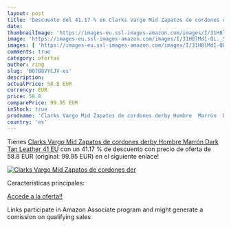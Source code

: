 ```yaml
---
layout: post
title: 'Descuento del 41.17 % en Clarks Vargo Mid Zapatos de cordones der'
date: 
thumbnailImage: 'https://images-eu.ssl-images-amazon.com/images/I/31H8lMd1-QL._SL200_.jpg'
image: 'https://images-eu.ssl-images-amazon.com/images/I/31H8lMd1-QL._SL200_.jpg'
images: [ 'https://images-eu.ssl-images-amazon.com/images/I/31H8lMd1-QL._SL200_.jpg' ]
comments: true
category: ofertas
author: ring
slug: 'B07B8VYCJV-es'
description:
actualPrice: 58.8 EUR
currency: EUR
price: 58.8
comparePrice: 99.95 EUR
inStock: true
prodname: 'Clarks Vargo Mid Zapatos de cordones derby Hombre  Marrón  Dark Tan Leather   41 EU'
country: 'es'
---
```


Tienes [Clarks Vargo Mid Zapatos de cordones derby Hombre  Marrón  Dark Tan Leather   41 EU](https://www.amazon.es/dp/B07B8VYCJV/?tag=tolees-21) con un 41.17 % de descuento con precio de oferta de 58.8 EUR (original: 99.95 EUR) en el siguiente enlace!

[![Clarks Vargo Mid Zapatos de cordones der](https://images-eu.ssl-images-amazon.com/images/I/31H8lMd1-QL._SL200_.jpg)](https://www.amazon.es/dp/B07B8VYCJV/?tag=tolees-21)

Características principales:


[Accede a la oferta!!](https://www.amazon.es/dp/B07B8VYCJV/?tag=tolees-21)

Links participate in Amazon Associate program and might generate a comission on qualifying sales


